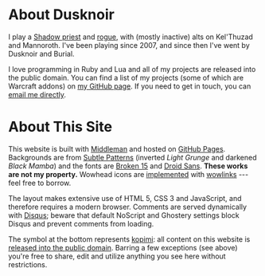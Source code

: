 About Dusknoir
==============

I play a [Shadow priest](http://us.battle.net/wow/en/character/illidan/dusknoir/) and [rogue](http://us.battle.net/wow/en/character/illidan/burial/), with (mostly inactive) alts on Kel'Thuzad and Mannoroth. I've been playing since 2007, and since then I've went by Dusknoir and Burial.

I love programming in Ruby and Lua and all of my projects are released into the public domain. You can find a list of my projects (some of which are Warcraft addons) on [my GitHub page](https://github.com/dusknoir). If you need to get in touch, you can [email me directly](mailto:me@dusknoir.net).

About This Site
===============

This website is built with [Middleman](http://middlemanapp.com) and hosted on [GitHub Pages](http://pages.github.com). Backgrounds are from [Subtle Patterns](http://subtlepatterns.com) (inverted _Light Grunge_ and darkened _Black Mamba_) and the fonts are [Broken 15](http://www.dafont.com/broken15.font) and [Droid Sans](http://www.droidfonts.com/info/droid-sans-fonts/). **These works are not my property.** Wowhead icons are [implemented](https://github.com/dusknoir/dusknoir.github.com/blob/source/lib/core_ext/wowlinks.rb) with [wowlinks](https://github.com/dusknoir/wowlinks) --- feel free to borrow.

The layout makes extensive use of HTML 5, CSS 3 and JavaScript, and therefore requires a modern browser. Comments are served dynamically with [Disqus](http://disqus.com); beware that default NoScript and Ghostery settings block Disqus and prevent comments from loading.

The symbol at the bottom represents [kopimi](https://en.wikipedia.org/wiki/Piratbyr%C3%A5n#Kopimi): all content on this website is [released into the public domain](http://unlicense.org/). Barring a few exceptions (see above) you're free to share, edit and utilize anything you see here without restrictions.
